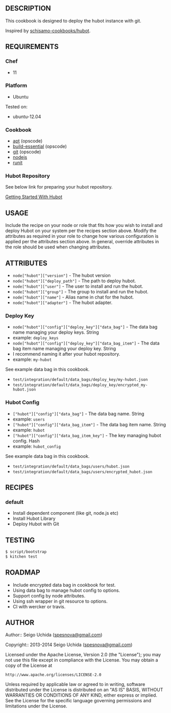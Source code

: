 ## DESCRIPTION
This cookbook is designed to deploy the hubot instance with git. 

Inspired by [schisamo-cookbooks/hubot](https://github.com/schisamo-cookbooks/hubot).

## REQUIREMENTS
### Chef

* 11

### Platform

* Ubuntu

Tested on:

* ubuntu-12.04

### Cookbook

* [apt](https://github.com/opscode-cookbooks/apt.git) (opscode)
* [build-essential](https://github.com/opscode-cookbooks/build-essential.git) (opscode)
* [git](https://github.com/opscode-cookbooks/git.git) (opscode)
* [nodejs](https://github.com/mdxp/nodejs-cookbook.git)
* [runit](https://github.com/hw-cookbooks/runit.git)

### Hubot Repository
See below link for preparing your hubot repository.

[Getting Started With Hubot](https://github.com/github/hubot/blob/master/docs/README.md)

## USAGE
Include the recipe on your node or role that fits how you wish to install and deploy Hubot on your system per the recipes section above. Modify the attributes as required in your role to change how various configuration is applied per the attributes section above. In general, override attributes in the role should be used when changing attributes.

## ATTRIBUTES

* `node["hubot"]["version"]` - The hubot version
* `node["hubot"]["deploy_path"]` - The path to deploy hubot.
* `node["hubot"]["user"]` - The user to install and run the hubot.
* `node["hubot"]["group"]` - The group to install and run the hubot.
* `node["hubot"]["name"]` - Alias name in chat for the hubot.
* `node["hubot"]["adapter"]` - The hubot adapter.

### Deploy Key

* `node["hubot"]["config"]["deploy_key"]["data_bag"]` - The data bag name managing your deploy keys. String
 * example: `deploy_keys`
* `node["hubot"]["config"]["deploy_key"]["data_bag_item"]` - The data bag item name managing your deploy key. String
 * I recommend naming it after your hubot repository.
 * example: `my-hubot`

See example data bag in this cookbook.

* `test/integration/default/data_bags/deploy_key/my-hubot.json`
* `test/integration/default/data_bags/deploy_key/encrypted_my-hubot.json`

### Hubot Config

* `["hubot"]["config"]["data_bag"]` - The data bag name. String
 * example: `users`
* `["hubot"]["config"]["data_bag_item"]` - The data bag item name. String
 * example: `hubot`
* `["hubot"]["config"]["data_bag_item_key"]` - The key managing hubot config. Hash
 * example: `hubot_config`

See example data bag in this cookbook.

* `test/integration/default/data_bags/users/hubot.json`
* `test/integration/default/data_bags/users/encrypted_hubot.json`

## RECIPES
### default

* Install dependent component (like git, node.js etc)
* Install Hubot Library
* Deploy Hubot with Git

## TESTING

```bash
$ script/bootstrap
$ kitchen test
```

## ROADMAP

* Include encrypted data bag in cookbook for test.
* Using data bag to manage hubot config to options.
 * Support config by node attributes.
* Using ssh wrapper in git resource to options.
* CI with wercker or travis.

## AUTHOR

Author:: Seigo Uchida (<spesnova@gmail.com>)

Copyright:: 2013-2014 Seigo Uchida (<spesnova@gmail.com>)

Licensed under the Apache License, Version 2.0 (the "License"); you may not use this file except in compliance with the License. You may obtain a copy of the License at

```
http://www.apache.org/licenses/LICENSE-2.0
```

Unless required by applicable law or agreed to in writing, software distributed under the License is distributed on an "AS IS" BASIS, WITHOUT WARRANTIES OR CONDITIONS OF ANY KIND, either express or implied. See the License for the specific language governing permissions and limitations under the License.

